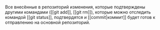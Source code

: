 Все внесённые в репозиторий изменения, которые подтверждены другими командами ([[git add]], [[git rm]]), которые можно отследить командой [[git status]], подтвердятся и [[commit|коммит]] будет готов к отправлению на основной репозиторий.